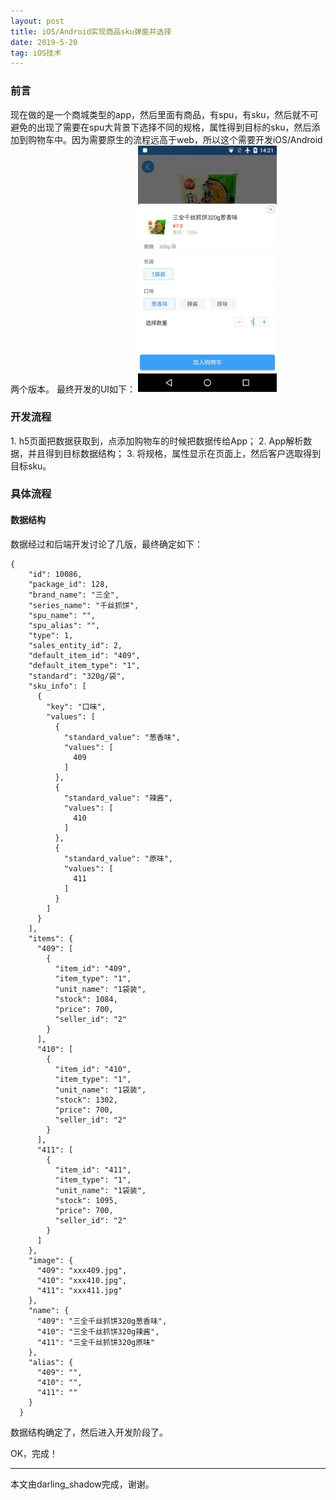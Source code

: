 ```yaml
---
layout: post
title: iOS/Android实现商品sku弹窗并选择
date: 2019-5-20
tag: iOS技术
---
```


<h3>前言</h3>
现在做的是一个商城类型的app，然后里面有商品，有spu，有sku，然后就不可避免的出现了需要在spu大背景下选择不同的规格，属性得到目标的sku，然后添加到购物车中。因为需要原生的流程远高于web，所以这个需要开发iOS/Android两个版本。
最终开发的UI如下：
<img src="/images/iaskuimg.jpg" width="222px">

           
<h3>开发流程</h3>
1. h5页面把数据获取到，点添加购物车的时候把数据传给App；
2. App解析数据，并且得到目标数据结构；
3. 将规格，属性显示在页面上，然后客户选取得到目标sku。


<h3>具体流程</h3>
<h4>数据结构</h4>
数据经过和后端开发讨论了几版，最终确定如下：

```
{
    "id": 10086,
    "package_id": 128,
    "brand_name": "三全",
    "series_name": "千丝抓饼",
    "spu_name": "",
    "spu_alias": "",
    "type": 1,
    "sales_entity_id": 2,
    "default_item_id": "409",
    "default_item_type": "1",
    "standard": "320g/袋",
    "sku_info": [
      {
        "key": "口味",
        "values": [
          {
            "standard_value": "葱香味",
            "values": [
              409
            ]
          },
          {
            "standard_value": "辣酱",
            "values": [
              410
            ]
          },
          {
            "standard_value": "原味",
            "values": [
              411
            ]
          }
        ]
      }
    ],
    "items": {
      "409": [
        {
          "item_id": "409",
          "item_type": "1",
          "unit_name": "1袋装",
          "stock": 1084,
          "price": 700,
          "seller_id": "2"
        }
      ],
      "410": [
        {
          "item_id": "410",
          "item_type": "1",
          "unit_name": "1袋装",
          "stock": 1302,
          "price": 700,
          "seller_id": "2"
        }
      ],
      "411": [
        {
          "item_id": "411",
          "item_type": "1",
          "unit_name": "1袋装",
          "stock": 1095,
          "price": 700,
          "seller_id": "2"
        }
      ]
    },
    "image": {
      "409": "xxx409.jpg",
      "410": "xxx410.jpg",
      "411": "xxx411.jpg"
    },
    "name": {
      "409": "三全千丝抓饼320g葱香味",
      "410": "三全千丝抓饼320g辣酱",
      "411": "三全千丝抓饼320g原味"
    },
    "alias": {
      "409": "",
      "410": "",
      "411": ""
    }
  }

```

 数据结构确定了，然后进入开发阶段了。

OK，完成！

-------------------------------
本文由darling_shadow完成，谢谢。
 
 
